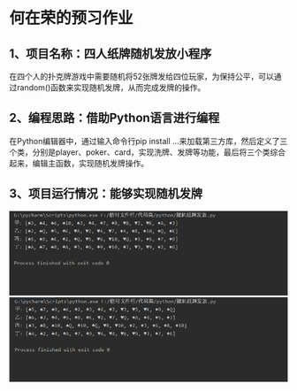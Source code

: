 # 何在荣的预习作业
## 1、项目名称：四人纸牌随机发放小程序
在四个人的扑克牌游戏中需要随机将52张牌发给四位玩家，为保持公平，可以通过random()函数来实现随机发牌，从而完成发牌的操作。
## 2、编程思路：借助Python语言进行编程
在Python编辑器中，通过输入命令行pip install ...来加载第三方库，然后定义了三个类，分别是player、poker、card，实现洗牌、发牌等功能，最后将三个类综合起来，编辑主函数，实现随机发牌操作。
## 3、项目运行情况：能够实现随机发牌
![](picture1.png)
![](picture2.png)